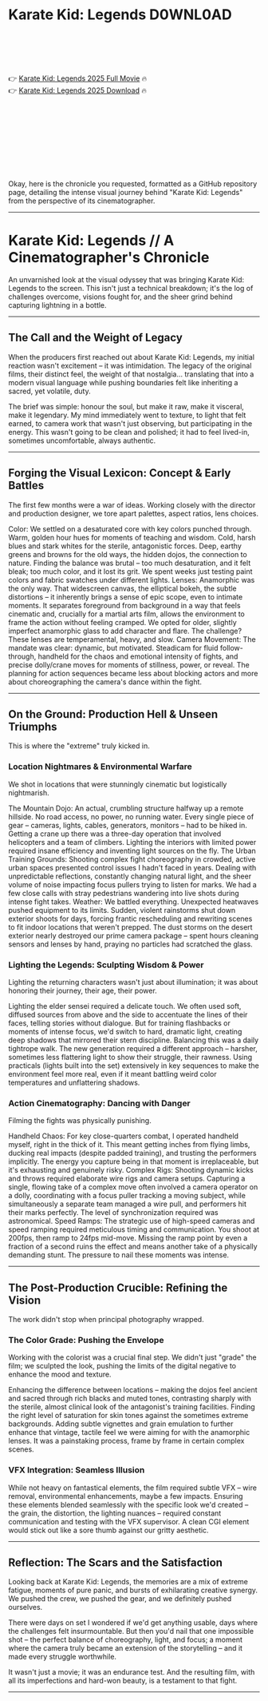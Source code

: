 # Karate Kid: Legends D0WNL0AD

<br><br><br><br>


👉 <a href="https://Jordy-ansaretic1980.github.io/eszkzjsuks/">Karate Kid: Legends 2025 Full Movie</a> 🔥
<br>
👉 <a href="https://Jordy-ansaretic1980.github.io/eszkzjsuks/">Karate Kid: Legends 2025 Download</a> 🔥


<br><br><br><br><br><br><br><br>


Okay, here is the chronicle you requested, formatted as a GitHub repository page, detailing the intense visual journey behind "Karate Kid: Legends" from the perspective of its cinematographer.

---

# Karate Kid: Legends // A Cinematographer's Chronicle

An unvarnished look at the visual odyssey that was bringing Karate Kid: Legends to the screen. This isn't just a technical breakdown; it's the log of challenges overcome, visions fought for, and the sheer grind behind capturing lightning in a bottle.

---

## The Call and the Weight of Legacy

When the producers first reached out about Karate Kid: Legends, my initial reaction wasn't excitement – it was intimidation. The legacy of the original films, their distinct feel, the weight of that nostalgia... translating that into a modern visual language while pushing boundaries felt like inheriting a sacred, yet volatile, duty.

The brief was simple: honour the soul, but make it raw, make it visceral, make it legendary. My mind immediately went to texture, to light that felt earned, to camera work that wasn't just observing, but participating in the energy. This wasn't going to be clean and polished; it had to feel lived-in, sometimes uncomfortable, always authentic.

---

## Forging the Visual Lexicon: Concept & Early Battles

The first few months were a war of ideas. Working closely with the director and production designer, we tore apart palettes, aspect ratios, lens choices.

   Color: We settled on a desaturated core with key colors punched through. Warm, golden hour hues for moments of teaching and wisdom. Cold, harsh blues and stark whites for the sterile, antagonistic forces. Deep, earthy greens and browns for the old ways, the hidden dojos, the connection to nature. Finding the balance was brutal – too much desaturation, and it felt bleak; too much color, and it lost its grit. We spent weeks just testing paint colors and fabric swatches under different lights.
   Lenses: Anamorphic was the only way. That widescreen canvas, the elliptical bokeh, the subtle distortions – it inherently brings a sense of epic scope, even to intimate moments. It separates foreground from background in a way that feels cinematic and, crucially for a martial arts film, allows the environment to frame the action without feeling cramped. We opted for older, slightly imperfect anamorphic glass to add character and flare. The challenge? These lenses are temperamental, heavy, and slow.
   Camera Movement: The mandate was clear: dynamic, but motivated. Steadicam for fluid follow-through, handheld for the chaos and emotional intensity of fights, and precise dolly/crane moves for moments of stillness, power, or reveal. The planning for action sequences became less about blocking actors and more about choreographing the camera's dance within the fight.

---

## On the Ground: Production Hell & Unseen Triumphs

This is where the "extreme" truly kicked in.

### Location Nightmares & Environmental Warfare

We shot in locations that were stunningly cinematic but logistically nightmarish.

   The Mountain Dojo: An actual, crumbling structure halfway up a remote hillside. No road access, no power, no running water. Every single piece of gear – cameras, lights, cables, generators, monitors – had to be hiked in. Getting a crane up there was a three-day operation that involved helicopters and a team of climbers. Lighting the interiors with limited power required insane efficiency and inventing light sources on the fly.
   The Urban Training Grounds: Shooting complex fight choreography in crowded, active urban spaces presented control issues I hadn't faced in years. Dealing with unpredictable reflections, constantly changing natural light, and the sheer volume of noise impacting focus pullers trying to listen for marks. We had a few close calls with stray pedestrians wandering into live shots during intense fight takes.
   Weather: We battled everything. Unexpected heatwaves pushed equipment to its limits. Sudden, violent rainstorms shut down exterior shoots for days, forcing frantic rescheduling and rewriting scenes to fit indoor locations that weren't prepped. The dust storms on the desert exterior nearly destroyed our prime camera package – spent hours cleaning sensors and lenses by hand, praying no particles had scratched the glass.

### Lighting the Legends: Sculpting Wisdom & Power

Lighting the returning characters wasn't just about illumination; it was about honoring their journey, their age, their power.

   Lighting the elder sensei required a delicate touch. We often used soft, diffused sources from above and the side to accentuate the lines of their faces, telling stories without dialogue. But for training flashbacks or moments of intense focus, we'd switch to hard, dramatic light, creating deep shadows that mirrored their stern discipline. Balancing this was a daily tightrope walk.
   The new generation required a different approach – harsher, sometimes less flattering light to show their struggle, their rawness. Using practicals (lights built into the set) extensively in key sequences to make the environment feel more real, even if it meant battling weird color temperatures and unflattering shadows.

### Action Cinematography: Dancing with Danger

Filming the fights was physically punishing.

   Handheld Chaos: For key close-quarters combat, I operated handheld myself, right in the thick of it. This meant getting inches from flying limbs, ducking real impacts (despite padded training), and trusting the performers implicitly. The energy you capture being in that moment is irreplaceable, but it's exhausting and genuinely risky.
   Complex Rigs: Shooting dynamic kicks and throws required elaborate wire rigs and camera setups. Capturing a single, flowing take of a complex move often involved a camera operator on a dolly, coordinating with a focus puller tracking a moving subject, while simultaneously a separate team managed a wire pull, and performers hit their marks perfectly. The level of synchronization required was astronomical.
   Speed Ramps: The strategic use of high-speed cameras and speed ramping required meticulous timing and communication. You shoot at 200fps, then ramp to 24fps mid-move. Missing the ramp point by even a fraction of a second ruins the effect and means another take of a physically demanding stunt. The pressure to nail these moments was intense.

---

## The Post-Production Crucible: Refining the Vision

The work didn't stop when principal photography wrapped.

### The Color Grade: Pushing the Envelope

Working with the colorist was a crucial final step. We didn't just "grade" the film; we sculpted the look, pushing the limits of the digital negative to enhance the mood and texture.

   Enhancing the difference between locations – making the dojos feel ancient and sacred through rich blacks and muted tones, contrasting sharply with the sterile, almost clinical look of the antagonist's training facilities.
   Finding the right level of saturation for skin tones against the sometimes extreme backgrounds.
   Adding subtle vignettes and grain emulation to further enhance that vintage, tactile feel we were aiming for with the anamorphic lenses. It was a painstaking process, frame by frame in certain complex scenes.

### VFX Integration: Seamless Illusion

While not heavy on fantastical elements, the film required subtle VFX – wire removal, environmental enhancements, maybe a few impacts. Ensuring these elements blended seamlessly with the specific look we'd created – the grain, the distortion, the lighting nuances – required constant communication and testing with the VFX supervisor. A clean CGI element would stick out like a sore thumb against our gritty aesthetic.

---

## Reflection: The Scars and the Satisfaction

Looking back at Karate Kid: Legends, the memories are a mix of extreme fatigue, moments of pure panic, and bursts of exhilarating creative synergy. We pushed the crew, we pushed the gear, and we definitely pushed ourselves.

There were days on set I wondered if we'd get anything usable, days where the challenges felt insurmountable. But then you'd nail that one impossible shot – the perfect balance of choreography, light, and focus; a moment where the camera truly became an extension of the storytelling – and it made every struggle worthwhile.

It wasn't just a movie; it was an endurance test. And the resulting film, with all its imperfections and hard-won beauty, is a testament to that fight.

---

